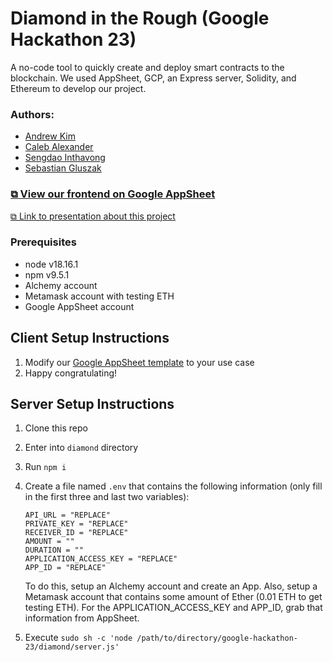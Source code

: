 # Diamond in the Rough (Google Hackathon 23)

A no-code tool to quickly create and deploy smart contracts to the blockchain. We used AppSheet, GCP, an Express server, Solidity, and Ethereum to develop our project.

### Authors:

-   [Andrew Kim](https://www.linkedin.com/in/ahkim3/)
-   [Caleb Alexander](https://www.linkedin.com/in/student-caleb-alexander/)
-   [Sengdao Inthavong](https://www.linkedin.com/in/sengdao-inthavong/)
-   [Sebastian Gluszak](https://www.linkedin.com/in/sebastiangluszak/)

### [⧉ View our frontend on Google AppSheet](https://www.appsheet.com/start/3f5953e5-4265-4f0b-8853-7b523b6b2407)

[⧉ Link to presentation about this project](https://docs.google.com/presentation/d/1XK0-fwrsbcD1GnM9GglqR-h3aq18DZ2b263rN91W2Bs/edit?usp=sharing)

### Prerequisites

-   node v18.16.1
-   npm v9.5.1
-   Alchemy account
-   Metamask account with testing ETH
-   Google AppSheet account

## Client Setup Instructions

1. Modify our [Google AppSheet template](https://www.appsheet.com/start/3f5953e5-4265-4f0b-8853-7b523b6b2407) to your use case
2. Happy congratulating!

## Server Setup Instructions

1. Clone this repo
2. Enter into `diamond` directory
3. Run `npm i`
4. Create a file named `.env` that contains the following information (only fill in the first three and last two variables):

    ```
    API_URL = "REPLACE"
    PRIVATE_KEY = "REPLACE"
    RECEIVER_ID = "REPLACE"
    AMOUNT = ""
    DURATION = ""
    APPLICATION_ACCESS_KEY = "REPLACE"
    APP_ID = "REPLACE"
    ```

    To do this, setup an Alchemy account and create an App. Also, setup a Metamask account that contains some amount of Ether (0.01 ETH to get testing ETH). For the APPLICATION_ACCESS_KEY and APP_ID, grab that information from AppSheet.

5. Execute `sudo sh -c 'node /path/to/directory/google-hackathon-23/diamond/server.js'`
